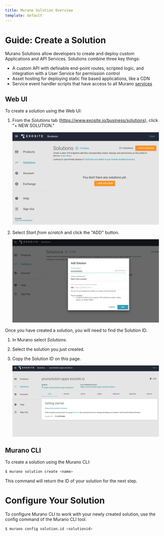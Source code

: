 ```yaml
---
title: Murano Solution Overview
template: default
---
```


# Guide: Create a Solution

Murano Solutions allow developers to create and deploy custom Applications and API Services. Solutions combine three key things:

* A custom API with definable end-point routes, scripted logic, and integration with a User Service for permission control
* Asset hosting for deploying static file based applications, like a CDN
* Service event handler scripts that have access to all Murano [services](/reference/services)

## Web UI

To create a solution using the Web UI:

1. From the *Solutions* tab (https://www.exosite.io/business/solutions), click "+ NEW SOLUTION." 

   ![new solution](/tutorials/hvac-tutorial/assets/new_solution.png)

2. Select *Start from scratch* and click the "ADD" button.

   ![new solution](/tutorials/hvac-tutorial/assets/new_solution_popup.png)

Once you have created a solution, you will need to find the Solution ID.

1. In Murano select *Solutions*.

2. Select the solution you just created.

3. Copy the Solution ID on this page.

   ![solutions tab](/tutorials/hvac-tutorial/assets/solutions_tab.png)

## Murano CLI

To create a solution using the Murano CLI:

```sh
$ murano solution create <name>
```

This command will return the ID of your solution for the next step.

# Configure Your Solution

To configure Murano CLI to work with your newly created solution, use the config command of the Murano CLI tool.

```sh
$ murano config solution.id <solutionid>
```
